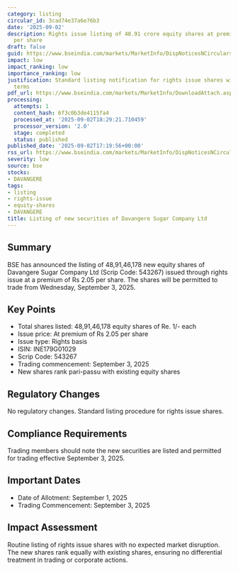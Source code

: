```yaml
---
category: listing
circular_id: 3cad74e37a6e76b3
date: '2025-09-02'
description: Rights issue listing of 48.91 crore equity shares at premium of Rs 2.05
  per share
draft: false
guid: https://www.bseindia.com/markets/MarketInfo/DispNoticesNCirculars.aspx?Noticeid={FB320BC2-198D-44B2-8E6C-8C4B69DBC9EE}&noticeno=20250902-59&dt=09/02/2025&icount=59&totcount=59&flag=0
impact: low
impact_ranking: low
importance_ranking: low
justification: Standard listing notification for rights issue shares with no unusual
  terms
pdf_url: https://www.bseindia.com/markets/MarketInfo/DownloadAttach.aspx?id=20250902-59&attachedId=
processing:
  attempts: 1
  content_hash: 6f3c0b3de4115fa4
  processed_at: '2025-09-02T18:29:21.710459'
  processor_version: '2.0'
  stage: completed
  status: published
published_date: '2025-09-02T17:19:56+00:00'
rss_url: https://www.bseindia.com/markets/MarketInfo/DispNoticesNCirculars.aspx?Noticeid={FB320BC2-198D-44B2-8E6C-8C4B69DBC9EE}&noticeno=20250902-59&dt=09/02/2025&icount=59&totcount=59&flag=0
severity: low
source: bse
stocks:
- DAVANGERE
tags:
- listing
- rights-issue
- equity-shares
- DAVANGERE
title: Listing of new securities of Davangere Sugar Company Ltd
---
```


## Summary

BSE has announced the listing of 48,91,46,178 new equity shares of Davangere Sugar Company Ltd (Scrip Code: 543267) issued through rights issue at a premium of Rs 2.05 per share. The shares will be permitted to trade from Wednesday, September 3, 2025.

## Key Points

- Total shares listed: 48,91,46,178 equity shares of Re. 1/- each
- Issue price: At premium of Rs 2.05 per share
- Issue type: Rights basis
- ISIN: INE179G01029
- Scrip Code: 543267
- Trading commencement: September 3, 2025
- New shares rank pari-passu with existing equity shares

## Regulatory Changes

No regulatory changes. Standard listing procedure for rights issue shares.

## Compliance Requirements

Trading members should note the new securities are listed and permitted for trading effective September 3, 2025.

## Important Dates

- Date of Allotment: September 1, 2025
- Trading Commencement: September 3, 2025

## Impact Assessment

Routine listing of rights issue shares with no expected market disruption. The new shares rank equally with existing shares, ensuring no differential treatment in trading or corporate actions.